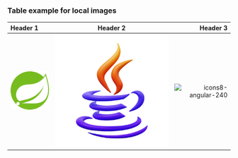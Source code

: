 ### Table example for local images

Header 1|Header 2|Header 3
:---|:---:|---:
![Spring logo](spring.png)|![Java logo](img/icons8-java-375.png)|![icons8-angular-240](https://github.com/user-attachments/assets/64ae12ff-cf72-4851-8d91-5354d2091485)
